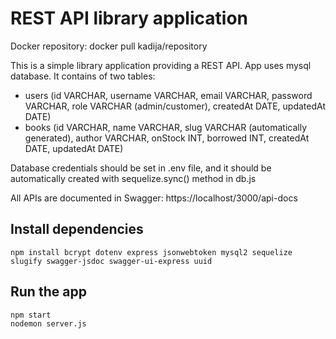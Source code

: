 
# REST API library application
Docker repository: 
docker pull kadija/repository

This is a simple library application providing a REST
API. 
App uses mysql database. It contains of two tables:
 - users (id VARCHAR, username VARCHAR, email VARCHAR, password VARCHAR, role VARCHAR (admin/customer), createdAt DATE, updatedAt DATE)
 - books (id VARCHAR, name VARCHAR, slug VARCHAR (automatically generated), author VARCHAR, onStock INT, borrowed INT, createdAt DATE, updatedAt DATE)
 
 Database credentials should be set in .env file, and it should be automatically created with sequelize.sync() method in db.js

All APIs are documented in Swagger: https://localhost/3000/api-docs

## Install dependencies

    npm install bcrypt dotenv express jsonwebtoken mysql2 sequelize slugify swagger-jsdoc swagger-ui-express uuid

## Run the app

    npm start
    nodemon server.js
